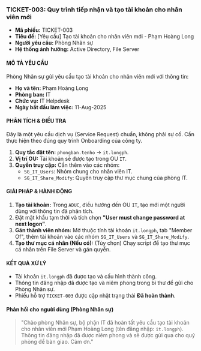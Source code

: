 ### TICKET-003: Quy trình tiếp nhận và tạo tài khoản cho nhân viên mới
- **Mã phiếu:** TICKET-003
- **Tiêu đề:** [Yêu cầu] Tạo tài khoản cho nhân viên mới - Phạm Hoàng Long
- **Người yêu cầu:** Phòng Nhân sự
- **Hệ thống ảnh hưởng:** Active Directory, File Server

#### MÔ TẢ YÊU CẦU
Phòng Nhân sự gửi yêu cầu tạo tài khoản cho nhân viên mới với thông tin:
*   **Họ và tên:** Phạm Hoàng Long
*   **Phòng ban:** IT
*   **Chức vụ:** IT Helpdesk
*   **Ngày bắt đầu làm việc:** 11-Aug-2025

#### PHÂN TÍCH & ĐIỀU TRA
Đây là một yêu cầu dịch vụ (Service Request) chuẩn, không phải sự cố. Cần thực hiện theo đúng quy trình Onboarding của công ty.
1.  **Quy tắc đặt tên:** `phongban.tenho` -> `it.longph`.
2.  **Vị trí OU:** Tài khoản sẽ được tạo trong OU `IT`.
3.  **Quyền truy cập:** Cần thêm vào các nhóm:
    *   `SG_IT_Users`: Nhóm chung cho nhân viên IT.
    *   `SG_IT_Share_Modify`: Quyền truy cập thư mục chung của phòng IT.

#### GIẢI PHÁP & HÀNH ĐỘNG
1.  **Tạo tài khoản:** Trong `ADUC`, điều hướng đến OU `IT`, tạo mới một người dùng với thông tin đã phân tích.
2.  Đặt mật khẩu tạm thời và tích chọn **"User must change password at next logon"**.
3.  **Gán thành viên nhóm:** Mở thuộc tính tài khoản `it.longph`, tab "Member Of", thêm tài khoản vào các nhóm `SG_IT_Users` và `SG_IT_Share_Modify`.
4.  **Tạo thư mục cá nhân (Nếu có):** (Tùy chọn) Chạy script để tạo thư mục cá nhân trên File Server và gán quyền.

#### KẾT QUẢ XỬ LÝ
-   Tài khoản `it.longph` đã được tạo và cấu hình thành công.
-   Thông tin đăng nhập đã được tạo và niêm phong trong bì thư để gửi cho Phòng Nhân sự.
-   Phiếu hỗ trợ `TICKET-003` được cập nhật trạng thái **Đã hoàn thành**.

#### Phản hồi cho người dùng (Phòng Nhân sự)
> "Chào phòng Nhân sự, bộ phận IT đã hoàn tất yêu cầu tạo tài khoản cho nhân viên mới Phạm Hoàng Long (tên đăng nhập: `it.longph`). Thông tin đăng nhập đã được niêm phong và sẽ được gửi qua cho quý phòng để bàn giao. Cảm ơn."